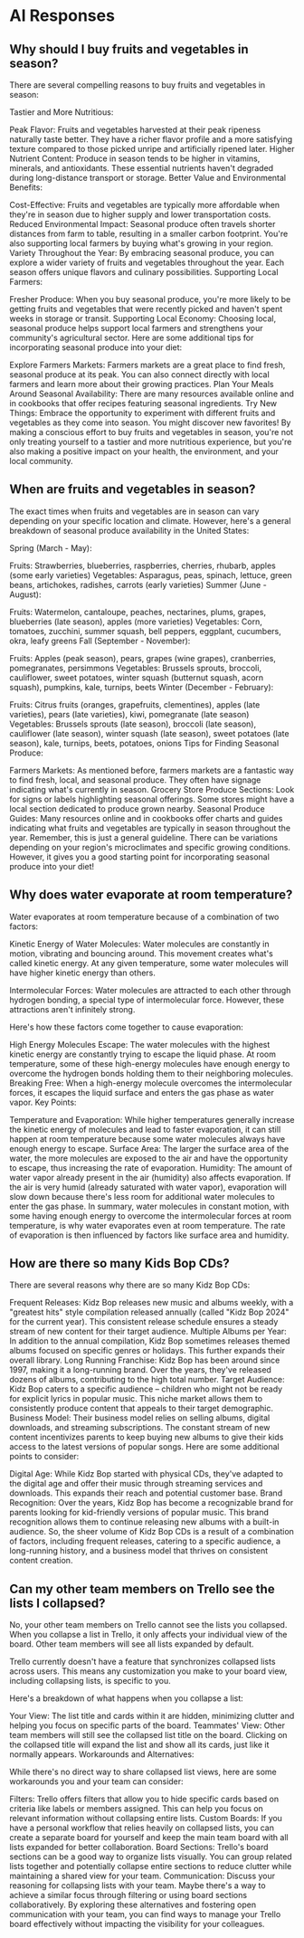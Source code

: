 # AI Responses

## Why should I buy fruits and vegetables in season?

There are several compelling reasons to buy fruits and vegetables in season:

Tastier and More Nutritious:

Peak Flavor: Fruits and vegetables harvested at their peak ripeness naturally taste better. They have a richer flavor profile and a more satisfying texture compared to those picked unripe and artificially ripened later.
Higher Nutrient Content: Produce in season tends to be higher in vitamins, minerals, and antioxidants. These essential nutrients haven't degraded during long-distance transport or storage.
Better Value and Environmental Benefits:

Cost-Effective: Fruits and vegetables are typically more affordable when they're in season due to higher supply and lower transportation costs.
Reduced Environmental Impact: Seasonal produce often travels shorter distances from farm to table, resulting in a smaller carbon footprint. You're also supporting local farmers by buying what's growing in your region.
Variety Throughout the Year: By embracing seasonal produce, you can explore a wider variety of fruits and vegetables throughout the year. Each season offers unique flavors and culinary possibilities.
Supporting Local Farmers:

Fresher Produce: When you buy seasonal produce, you're more likely to be getting fruits and vegetables that were recently picked and haven't spent weeks in storage or transit.
Supporting Local Economy: Choosing local, seasonal produce helps support local farmers and strengthens your community's agricultural sector.
Here are some additional tips for incorporating seasonal produce into your diet:

Explore Farmers Markets: Farmers markets are a great place to find fresh, seasonal produce at its peak. You can also connect directly with local farmers and learn more about their growing practices.
Plan Your Meals Around Seasonal Availability: There are many resources available online and in cookbooks that offer recipes featuring seasonal ingredients.
Try New Things: Embrace the opportunity to experiment with different fruits and vegetables as they come into season. You might discover new favorites!
By making a conscious effort to buy fruits and vegetables in season, you're not only treating yourself to a tastier and more nutritious experience, but you're also making a positive impact on your health, the environment, and your local community.

## When are fruits and vegetables in season?

The exact times when fruits and vegetables are in season can vary depending on your specific location and climate. However, here's a general breakdown of seasonal produce availability in the United States:

Spring (March - May):

Fruits: Strawberries, blueberries, raspberries, cherries, rhubarb, apples (some early varieties)
Vegetables: Asparagus, peas, spinach, lettuce, green beans, artichokes, radishes, carrots (early varieties)
Summer (June - August):

Fruits: Watermelon, cantaloupe, peaches, nectarines, plums, grapes, blueberries (late season), apples (more varieties)
Vegetables: Corn, tomatoes, zucchini, summer squash, bell peppers, eggplant, cucumbers, okra, leafy greens
Fall (September - November):

Fruits: Apples (peak season), pears, grapes (wine grapes), cranberries, pomegranates, persimmons
Vegetables: Brussels sprouts, broccoli, cauliflower, sweet potatoes, winter squash (butternut squash, acorn squash), pumpkins, kale, turnips, beets
Winter (December - February):

Fruits: Citrus fruits (oranges, grapefruits, clementines), apples (late varieties), pears (late varieties), kiwi, pomegranate (late season)
Vegetables: Brussels sprouts (late season), broccoli (late season), cauliflower (late season), winter squash (late season), sweet potatoes (late season), kale, turnips, beets, potatoes, onions
Tips for Finding Seasonal Produce:

Farmers Markets: As mentioned before, farmers markets are a fantastic way to find fresh, local, and seasonal produce. They often have signage indicating what's currently in season.
Grocery Store Produce Sections: Look for signs or labels highlighting seasonal offerings. Some stores might have a local section dedicated to produce grown nearby.
Seasonal Produce Guides: Many resources online and in cookbooks offer charts and guides indicating what fruits and vegetables are typically in season throughout the year.
Remember, this is just a general guideline.  There can be variations depending on your region's microclimates and specific growing conditions.  However, it gives you a good starting point for incorporating seasonal produce into your diet!

## Why does water evaporate at room temperature?

Water evaporates at room temperature because of a combination of two factors:

Kinetic Energy of Water Molecules:  Water molecules are constantly in motion, vibrating and bouncing around. This movement creates what's called kinetic energy. At any given temperature, some water molecules will have higher kinetic energy than others.

Intermolecular Forces:  Water molecules are attracted to each other through hydrogen bonding, a special type of intermolecular force.  However, these attractions aren't infinitely strong.

Here's how these factors come together to cause evaporation:

High Energy Molecules Escape: The water molecules with the highest kinetic energy are constantly trying to escape the liquid phase. At room temperature, some of these high-energy molecules have enough energy to overcome the hydrogen bonds holding them to their neighboring molecules.
Breaking Free: When a high-energy molecule overcomes the intermolecular forces, it escapes the liquid surface and enters the gas phase as water vapor.
Key Points:

Temperature and Evaporation: While higher temperatures generally increase the kinetic energy of molecules and lead to faster evaporation, it can still happen at room temperature because some water molecules always have enough energy to escape.
Surface Area: The larger the surface area of the water, the more molecules are exposed to the air and have the opportunity to escape, thus increasing the rate of evaporation.
Humidity: The amount of water vapor already present in the air (humidity) also affects evaporation. If the air is very humid (already saturated with water vapor), evaporation will slow down because there's less room for additional water molecules to enter the gas phase.
In summary, water molecules in constant motion, with some having enough energy to overcome the intermolecular forces at room temperature, is why water evaporates even at room temperature. The rate of evaporation is then influenced by factors like surface area and humidity.

## How are there so many Kids Bop CDs?

There are several reasons why there are so many Kidz Bop CDs:

Frequent Releases: Kidz Bop releases new music and albums weekly, with a "greatest hits" style compilation released annually (called "Kidz Bop 2024" for the current year). This consistent release schedule ensures a steady stream of new content for their target audience.
Multiple Albums per Year: In addition to the annual compilation, Kidz Bop sometimes releases themed albums focused on specific genres or holidays. This further expands their overall library.
Long Running Franchise: Kidz Bop has been around since 1997, making it a long-running brand. Over the years, they've released dozens of albums, contributing to the high total number.
Target Audience: Kidz Bop caters to a specific audience – children who might not be ready for explicit lyrics in popular music. This niche market allows them to consistently produce content that appeals to their target demographic.
Business Model: Their business model relies on selling albums, digital downloads, and streaming subscriptions. The constant stream of new content incentivizes parents to keep buying new albums to give their kids access to the latest versions of popular songs.
Here are some additional points to consider:

Digital Age: While Kidz Bop started with physical CDs, they've adapted to the digital age and offer their music through streaming services and downloads. This expands their reach and potential customer base.
Brand Recognition: Over the years, Kidz Bop has become a recognizable brand for parents looking for kid-friendly versions of popular music. This brand recognition allows them to continue releasing new albums with a built-in audience.
So, the sheer volume of Kidz Bop CDs is a result of a combination of factors, including frequent releases, catering to a specific audience, a long-running history, and a business model that thrives on consistent content creation.

## Can my other team members on Trello see the lists I collapsed?

No, your other team members on Trello cannot see the lists you collapsed. When you collapse a list in Trello, it only affects your individual view of the board. Other team members will see all lists expanded by default.

Trello currently doesn't have a feature that synchronizes collapsed lists across users. This means any customization you make to your board view, including collapsing lists, is specific to you.

Here's a breakdown of what happens when you collapse a list:

Your View: The list title and cards within it are hidden, minimizing clutter and helping you focus on specific parts of the board.
Teammates' View: Other team members will still see the collapsed list title on the board. Clicking on the collapsed title will expand the list and show all its cards, just like it normally appears.
Workarounds and Alternatives:

While there's no direct way to share collapsed list views, here are some workarounds you and your team can consider:

Filters: Trello offers filters that allow you to hide specific cards based on criteria like labels or members assigned. This can help you focus on relevant information without collapsing entire lists.
Custom Boards: If you have a personal workflow that relies heavily on collapsed lists, you can create a separate board for yourself and keep the main team board with all lists expanded for better collaboration.
Board Sections: Trello's board sections can be a good way to organize lists visually. You can group related lists together and potentially collapse entire sections to reduce clutter while maintaining a shared view for your team.
Communication: Discuss your reasoning for collapsing lists with your team. Maybe there's a way to achieve a similar focus through filtering or using board sections collaboratively.
By exploring these alternatives and fostering open communication with your team, you can find ways to manage your Trello board effectively without impacting the visibility for your colleagues.
